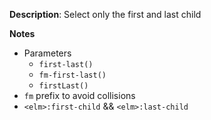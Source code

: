 __Description__: Select only the first and last child

__Notes__

+ Parameters
    * `first-last()`
    * `fm-first-last()`
    * `firstLast()`
+ `fm` prefix to avoid collisions
+ `<elm>:first-child` && `<elm>:last-child`